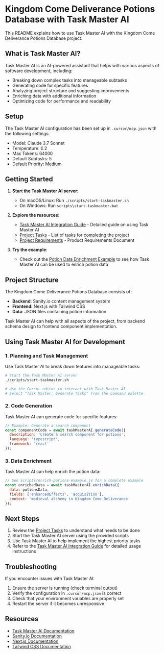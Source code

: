 # Kingdom Come Deliverance Potions Database with Task Master AI

This README explains how to use Task Master AI with the Kingdom Come Deliverance Potions Database project.

## What is Task Master AI?

Task Master AI is an AI-powered assistant that helps with various aspects of software development, including:

- Breaking down complex tasks into manageable subtasks
- Generating code for specific features
- Analyzing project structure and suggesting improvements
- Enriching data with additional information
- Optimizing code for performance and readability

## Setup

The Task Master AI configuration has been set up in `.cursor/mcp.json` with the following settings:
- Model: Claude 3.7 Sonnet
- Temperature: 0.2
- Max Tokens: 64000
- Default Subtasks: 5
- Default Priority: Medium

## Getting Started

1. **Start the Task Master AI server**:
   - On macOS/Linux: Run `./scripts/start-taskmaster.sh`
   - On Windows: Run `scripts\start-taskmaster.bat`

2. **Explore the resources**:
   - [Task Master AI Integration Guide](scripts/taskmaster-readme.md) - Detailed guide on using Task Master AI
   - [Project Tasks](scripts/tasks.md) - List of tasks for completing the project
   - [Project Requirements](scripts/prd.txt) - Product Requirements Document

3. **Try the example**:
   - Check out the [Potion Data Enrichment Example](scripts/enrich-potions-example.js) to see how Task Master AI can be used to enrich potion data

## Project Structure

The Kingdom Come Deliverance Potions Database consists of:

- **Backend**: Sanity.io content management system
- **Frontend**: Next.js with Tailwind CSS
- **Data**: JSON files containing potion information

Task Master AI can help with all aspects of the project, from backend schema design to frontend component implementation.

## Using Task Master AI for Development

### 1. Planning and Task Management

Use Task Master AI to break down features into manageable tasks:

```bash
# Start the Task Master AI server
./scripts/start-taskmaster.sh

# Use the Cursor editor to interact with Task Master AI
# Select "Task Master: Generate Tasks" from the command palette
```

### 2. Code Generation

Task Master AI can generate code for specific features:

```javascript
// Example: Generate a search component
const componentCode = await taskMasterAI.generateCode({
  description: 'Create a search component for potions',
  language: 'typescript',
  framework: 'react'
});
```

### 3. Data Enrichment

Task Master AI can help enrich the potion data:

```javascript
// See scripts/enrich-potions-example.js for a complete example
const enrichedData = await taskMasterAI.enrichData({
  data: potionsData,
  fields: ['enhancedEffects', 'acquisition'],
  context: 'medieval alchemy in Kingdom Come Deliverance'
});
```

## Next Steps

1. Review the [Project Tasks](scripts/tasks.md) to understand what needs to be done
2. Start the Task Master AI server using the provided scripts
3. Use Task Master AI to help implement the highest priority tasks
4. Refer to the [Task Master AI Integration Guide](scripts/taskmaster-readme.md) for detailed usage instructions

## Troubleshooting

If you encounter issues with Task Master AI:

1. Ensure the server is running (check terminal output)
2. Verify the configuration in `.cursor/mcp.json` is correct
3. Check that your environment variables are properly set
4. Restart the server if it becomes unresponsive

## Resources

- [Task Master AI Documentation](https://example.com/taskmaster-docs)
- [Sanity.io Documentation](https://www.sanity.io/docs)
- [Next.js Documentation](https://nextjs.org/docs)
- [Tailwind CSS Documentation](https://tailwindcss.com/docs)
